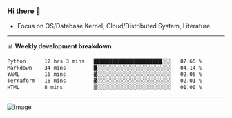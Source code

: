 ### Hi there 👋
<!-- * Daily Meditation via Leetcode/Competitive-Programming. -->
* Focus on OS/Database Kernel, Cloud/Distributed System, Literature.

-------

📊 **Weekly development breakdown**
<!--START_SECTION:waka-->

```txt
Python      12 hrs 3 mins   ██████████████████████░░░   87.65 %
Markdown    34 mins         █░░░░░░░░░░░░░░░░░░░░░░░░   04.14 %
YAML        16 mins         ▓░░░░░░░░░░░░░░░░░░░░░░░░   02.06 %
Terraform   16 mins         ▓░░░░░░░░░░░░░░░░░░░░░░░░   02.01 %
HTML        8 mins          ▒░░░░░░░░░░░░░░░░░░░░░░░░   01.00 %
```

<!--END_SECTION:waka-->

-------

<!-- [![Leetcode Stats](https://leetcard.jacoblin.cool/hzhang413?font=Fira+Mono)](https://leetcode.com/fxrc) -->
![image](./cyberpunk-ghost-in-the-shell.gif)
<!--![image](./gis-archive.png)-->
